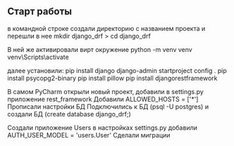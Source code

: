 ## Старт работы

в командной строке создали директорию с названием проекта и перешли в нее
mkdir django_drf > cd django_drf

В ней же активировали вирт окружение
python -m venv venv 
venv\Scripts\activate

далее установили:
pip install django
django-admin startproject config .
pip install psycopg2-binary
pip install pillow
pip install djangorestframework

В самом PyCharm открыли новый проект, добавили в settings.py приложение rest_framework
Добавили ALLOWED_HOSTS = ['*']
Прописали настройки БД
Подключились к БД (psql -U postgres) и создали БД (create database django_drf;)

Создали приложение Users
в настройках settings.py добавили AUTH_USER_MODEL = 'users.User'
Сделали миграции
